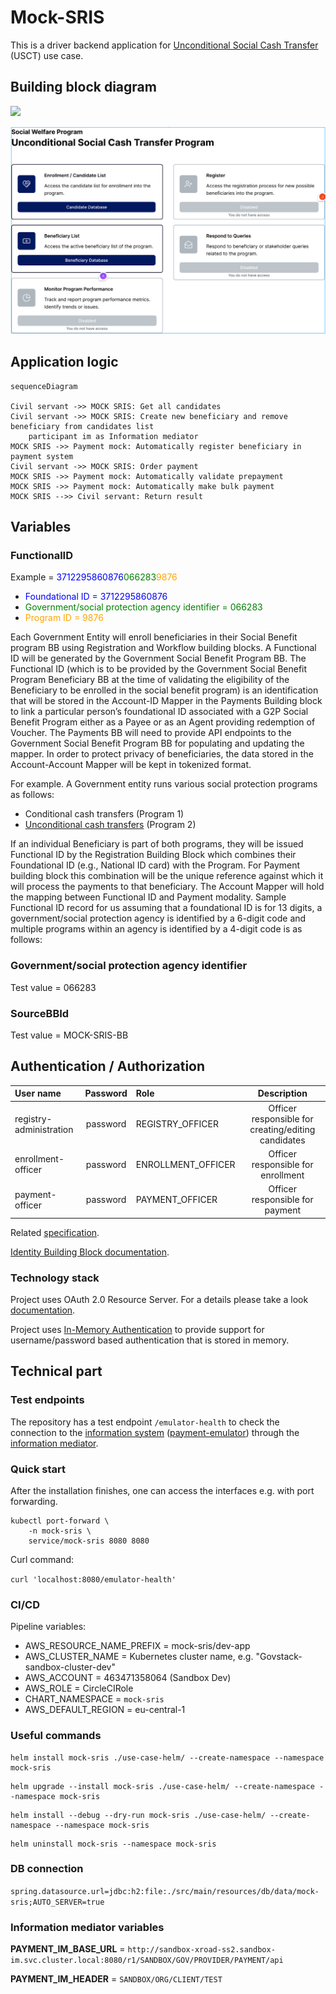# Mock-SRIS
This is a driver backend application for 
[Unconditional Social Cash Transfer](https://github.com/GovStackWorkingGroup/product-use-cases/blob/main/product-use-case/inst-1-unconditional-social-cash-transfer.md)
(USCT) use case.

## Building block diagram

[![](./images/bb.png)]()

[![](./images/figma.png)](https://www.figma.com/file/qVUaK5Z5FmgQV16C71RRCn/USCT---Vertical-Prototype?type=design&node-id=178-5054)

## Application logic
```mermaid
sequenceDiagram

Civil servant ->> MOCK SRIS: Get all candidates
Civil servant ->> MOCK SRIS: Create new beneficiary and remove beneficiary from candidates list
    participant im as Information mediator
MOCK SRIS ->> Payment mock: Automatically register beneficiary in payment system
Civil servant ->> MOCK SRIS: Order payment
MOCK SRIS ->> Payment mock: Automatically validate prepayment
MOCK SRIS ->> Payment mock: Automatically make bulk payment
MOCK SRIS -->> Civil servant: Return result
```

## Variables

### FunctionalID

Example = <span style="color:blue">3712295860876</span><span style="color:green">066283</span><span style="color:orange">9876</span>

* <span style="color:blue">Foundational ID = 3712295860876</span>
* <span style="color:green">Government/social protection agency identifier = 066283</span>
* <span style="color:orange">Program ID = 9876</span>

Each Government Entity will enroll beneficiaries in their Social Benefit program BB using Registration and Workflow
building blocks. A Functional ID will be generated by the Government Social Benefit Program BB. The Functional ID
(which is to be provided by the Government Social Benefit Program Beneficiary BB at the time of validating the
eligibility of the Beneficiary to be enrolled in the social benefit program)  is an identification that will be
stored in the Account-ID  Mapper in the Payments Building block to link a particular person’s foundational ID associated
with a G2P Social Benefit Program either as a Payee or as an Agent providing redemption of Voucher. The Payments BB will
need to provide API endpoints to the Government Social Benefit Program BB for populating and updating the mapper. In
order to protect privacy of beneficiaries, the data stored in the Account-Account Mapper will be kept in tokenized
format.

For example. A Government entity runs various social protection programs as follows:

*  Conditional cash transfers (Program 1)
*  [Unconditional cash transfers](https://github.com/GovStackWorkingGroup/product-use-cases/blob/main/product-use-case/inst-1-unconditional-social-cash-transfer.md) (Program 2)


If an individual Beneficiary is part of both programs, they will be issued Functional ID by the Registration Building
Block which combines their Foundational ID (e.g., National ID card) with the Program. For Payment building block this
combination will be the unique reference against which it will process the payments to that beneficiary.
The Account Mapper will hold the mapping between Functional ID and Payment modality.
Sample Functional ID record for us assuming that a foundational ID is for 13 digits, a government/social protection
agency is identified by a 6-digit code and multiple programs within an agency is identified by a 4-digit code is as follows:

### Government/social protection agency identifier
Test value =  066283

### SourceBBId
Test value = MOCK-SRIS-BB

## Authentication / Authorization

| User name       | Password | Role               |                     Description                     |
|:----------------|:--------:|:-------------------|:---------------------------------------------------:|
| registry-administration | password | REGISTRY_OFFICER   | Officer responsible for creating/editing candidates |
| enrollment-officer | password | ENROLLMENT_OFFICER |         Officer responsible for enrollment          |
| payment-officer | password | PAYMENT_OFFICER    |           Officer responsible for payment           |

Related [specification](https://govstack.gitbook.io/specification/security-requirements/5-cross-cutting-requirements#5.27.3-example-rest-authentication-api).

[Identity Building Block documentation](https://govstack.gitbook.io/bb-identity/2-description). 

### Technology stack
Project uses OAuth 2.0 Resource Server. For a details please take a look [documentation](https://docs.spring.io/spring-security/reference/servlet/oauth2/resource-server/index.html).

Project uses [In-Memory Authentication](https://docs.spring.io/spring-security/reference/servlet/authentication/passwords/in-memory.html) to provide support for username/password based authentication that is stored in memory.

## Technical part

### Test endpoints
The repository has a test endpoint `/emulator-health` to check the connection to the [information system](https://docs.x-road.global/Architecture/arc-g_x-road_arhitecture.html#23-information-system)
([payment-emulator](https://github.com/GovStackWorkingGroup/sandbox-bb-payments/tree/main/emulator/docs)) through the
[information mediator](https://github.com/GovStackWorkingGroup/sandbox-bb-information-mediator/blob/main/information-mediator/docs/main.md).

### Quick start
After the installation finishes, one can access the interfaces e.g. with port forwarding.

``` shell
kubectl port-forward \
    -n mock-sris \
    service/mock-sris 8080 8080
```

Curl command:

`curl 'localhost:8080/emulator-health'`

### CI/CD
Pipeline variables:
* AWS_RESOURCE_NAME_PREFIX = mock-sris/dev-app
* AWS_CLUSTER_NAME = Kubernetes cluster name, e.g. "Govstack-sandbox-cluster-dev"
* AWS_ACCOUNT = 463471358064 (Sandbox Dev)
* AWS_ROLE = CircleCIRole
* CHART_NAMESPACE = `mock-sris`
* AWS_DEFAULT_REGION = eu-central-1

### Useful commands

```shell
helm install mock-sris ./use-case-helm/ --create-namespace --namespace mock-sris
```

```shell
helm upgrade --install mock-sris ./use-case-helm/ --create-namespace --namespace mock-sris
```

```shell
helm install --debug --dry-run mock-sris ./use-case-helm/ --create-namespace --namespace mock-sris
```

```shell
helm uninstall mock-sris --namespace mock-sris
```

### DB connection
`spring.datasource.url=jdbc:h2:file:./src/main/resources/db/data/mock-sris;AUTO_SERVER=true`

### Information mediator variables

**PAYMENT_IM_BASE_URL** = `http://sandbox-xroad-ss2.sandbox-im.svc.cluster.local:8080/r1/SANDBOX/GOV/PROVIDER/PAYMENT/api`

**PAYMENT_IM_HEADER** = `SANDBOX/ORG/CLIENT/TEST`
